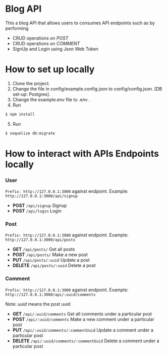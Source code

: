 # Blog API

This a blog API that allows users to consumes API endpoints such as by performing 
- CRUD operations on *POST* 
- CRUD operations on *COMMENT*
- SignUp and Login using Json Web Token

#  How to set up locally

1. Clone the project.
2. Change the file in config/example.config.json to config/config.json. [DB set-up: Postgres].
3. Change the example.env file to .env .
4. Run 
```sh
$ npm install 
```
5. Run
```sh
$ sequelize db:migrate
```

# How to interact with APIs Endpoints locally
### User

`Prefix: http://127.0.0.1:3000` against endpoint. Example: `http://127.0.0.1:3000/api/signup`
* **POST** `/api/signup` Signup
* **POST** `/api/login` Login


### Post

`Prefix: http://127.0.0.1:3000` against endpoint. Example: `http://127.0.0.1:3000/api/posts`
* **GET** `/api/posts/` Get all posts
* **POST** `/api/posts/` Make a new post
* **PUT** `/api/posts/:uuid` Update a post  
* **DELETE** `/api/posts/:uuid` Delete a post

### Comment

`Prefix: http://127.0.0.1:3000` against endpoint. Example: `http://127.0.0.1:3000/api/:uuid/comments`

Note: *uuid* means the post uuid
* **GET** `/api/:uuid/comments` Get all comments under a particular post   
* **POST** `/api/:uuid/comments` Make a new comment under a particular post
* **PUT** `/api/:uuid/comments/:commentUuid` Update a comment under a particular post
* **DELETE** `/api/:uuid/comments/:commentUuid` Delete a comment under a particular post
